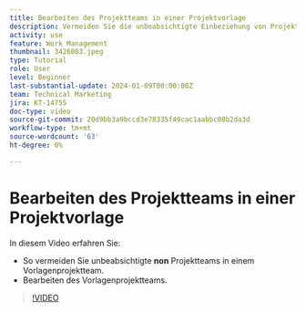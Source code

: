 ```yaml
---
title: Bearbeiten des Projektteams in einer Projektvorlage
description: Vermeiden Sie die unbeabsichtigte Einbeziehung von Projekt-Team-Mitgliedern in ein Vorlagenprojektteam, indem Sie lernen, wie das Vorlagenprojektteam bearbeitet wird.
activity: use
feature: Work Management
thumbnail: 3426803.jpeg
type: Tutorial
role: User
level: Beginner
last-substantial-update: 2024-01-09T00:00:00Z
team: Technical Marketing
jira: KT-14755
doc-type: video
source-git-commit: 20d9bb3a9bccd3e78335f49cac1aabbc00b2da3d
workflow-type: tm+mt
source-wordcount: '63'
ht-degree: 0%

---
```


# Bearbeiten des Projektteams in einer Projektvorlage

In diesem Video erfahren Sie:

* So vermeiden Sie unbeabsichtigte **non** Projektteams in einem Vorlagenprojektteam.
* Bearbeiten des Vorlagenprojektteams.

>[!VIDEO](https://video.tv.adobe.com/v/3426803/?quality=12&learn=on)
